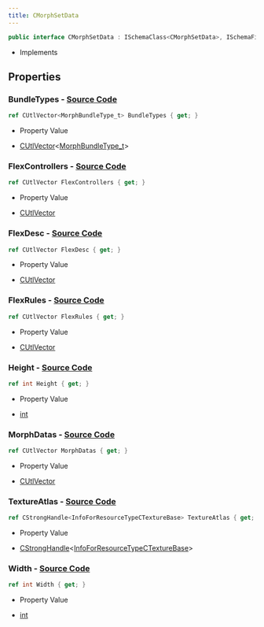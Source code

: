 ```yaml
---
title: CMorphSetData
---
```


```csharp
public interface CMorphSetData : ISchemaClass<CMorphSetData>, ISchemaField, ISchemaClass, INativeHandle
```

- Implements

## Properties

### **BundleTypes** - [Source Code](https://github.com/swiftly-solution/swiftlys2/blob/main/managed/src/SwiftlyS2.Generated/Schemas/Interfaces/CMorphSetData.cs#L20)

```csharp
ref CUtlVector<MorphBundleType_t> BundleTypes { get; }
```

- Property Value

- [CUtlVector](/docs/api/-1)<[MorphBundleType_t](/docs/api/shared/schemadefinitions/morphbundletype_t)>

### **FlexControllers** - [Source Code](https://github.com/swiftly-solution/swiftlys2/blob/main/managed/src/SwiftlyS2.Generated/Schemas/Interfaces/CMorphSetData.cs#L31)

```csharp
ref CUtlVector FlexControllers { get; }
```

- Property Value

- [CUtlVector](/docs/api/)

### **FlexDesc** - [Source Code](https://github.com/swiftly-solution/swiftlys2/blob/main/managed/src/SwiftlyS2.Generated/Schemas/Interfaces/CMorphSetData.cs#L28)

```csharp
ref CUtlVector FlexDesc { get; }
```

- Property Value

- [CUtlVector](/docs/api/)

### **FlexRules** - [Source Code](https://github.com/swiftly-solution/swiftlys2/blob/main/managed/src/SwiftlyS2.Generated/Schemas/Interfaces/CMorphSetData.cs#L34)

```csharp
ref CUtlVector FlexRules { get; }
```

- Property Value

- [CUtlVector](/docs/api/)

### **Height** - [Source Code](https://github.com/swiftly-solution/swiftlys2/blob/main/managed/src/SwiftlyS2.Generated/Schemas/Interfaces/CMorphSetData.cs#L18)

```csharp
ref int Height { get; }
```

- Property Value

- [int](https://learn.microsoft.com/dotnet/api/system.int32)

### **MorphDatas** - [Source Code](https://github.com/swiftly-solution/swiftlys2/blob/main/managed/src/SwiftlyS2.Generated/Schemas/Interfaces/CMorphSetData.cs#L23)

```csharp
ref CUtlVector MorphDatas { get; }
```

- Property Value

- [CUtlVector](/docs/api/)

### **TextureAtlas** - [Source Code](https://github.com/swiftly-solution/swiftlys2/blob/main/managed/src/SwiftlyS2.Generated/Schemas/Interfaces/CMorphSetData.cs#L25)

```csharp
ref CStrongHandle<InfoForResourceTypeCTextureBase> TextureAtlas { get; }
```

- Property Value

- [CStrongHandle](/docs/api/shared/natives/cstronghandle-1)<[InfoForResourceTypeCTextureBase](/docs/api/shared/schemadefinitions/infoforresourcetypectexturebase)>

### **Width** - [Source Code](https://github.com/swiftly-solution/swiftlys2/blob/main/managed/src/SwiftlyS2.Generated/Schemas/Interfaces/CMorphSetData.cs#L16)

```csharp
ref int Width { get; }
```

- Property Value

- [int](https://learn.microsoft.com/dotnet/api/system.int32)


